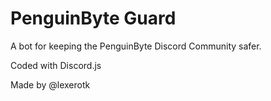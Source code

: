 # PenguinByte Guard 

A bot for keeping the PenguinByte Discord Community safer.

Coded with Discord.js

Made by @lexerotk
